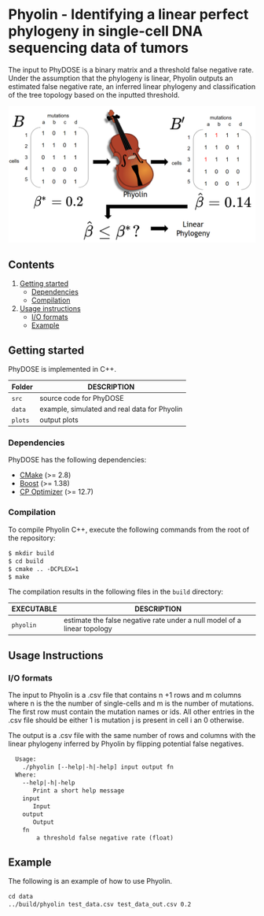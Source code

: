 # Phyolin - Identifying a linear perfect phylogeny in single-cell DNA sequencing data of tumors

The input to PhyDOSE is a binary matrix and a threshold false negative rate.  Under the assumption that the phylogeny is linear, Phyolin outputs an estimated false negative rate, an inferred linear phylogeny and classification of the tree topology based on the inputted threshold. 

![Overview of Phyolin](Figure1.png)

## Contents

  1. [Getting started](#start)
     * [Dependencies](#dep)
     * [Compilation](#comp)
  2. [Usage instructions](#usage)
     * [I/O formats](#io)
     * [Example](#example)

     

<a name="start"></a>
## Getting started

PhyDOSE is implemented in C++. 

| Folder    | DESCRIPTION                                                  |
| --------- | ------------------------------------------------------------ |
| `src`     | source code for PhyDOSE                                      |
| `data`    | example, simulated and real data for Phyolin                             
| `plots`   | output plots 


<a name="dep"></a>

### Dependencies   

PhyDOSE has the following dependencies:


* [CMake](http://www.cmake.org/) (>= 2.8)
* [Boost](http://www.boost.org) (>= 1.38)
* [CP Optimizer](https://www.ibm.com/analytics/data-science/prescriptive-analytics/cplex-optimizer) (>= 12.7)

<a name="comp"></a>
### Compilation

To compile Phyolin C++, execute the following commands from the root of the repository:

    $ mkdir build
    $ cd build
    $ cmake .. -DCPLEX=1
    $ make 


The compilation results in the following files in the `build` directory:

EXECUTABLE | DESCRIPTION
-----------|-------------
`phyolin`  | estimate the false negative rate under a null model of a linear topology

<a name="usage"></a>
## Usage Instructions

<a name="io"></a>
### I/O formats
The input to Phyolin is a .csv file that contains n +1 rows and m columns where n is the the number of single-cells and m is the number of mutations. The first row must contain the mutation names or ids. All other entries in the .csv file should be either 1 is mutation j is present in cell i an 0 otherwise. 

The output is a .csv file with the same number of rows and columns with the linear phylogeny inferred by Phyolin by flipping potential false negatives.




```
  Usage: 
    ./phyolin [--help|-h|-help] input output fn
  Where:
    --help|-h|-help
       Print a short help message
    input
       Input
    output
       Output
    fn
        a threshold false negative rate (float)
```
<a name="example"></a>
## Example
The following is an example of how to use Phyolin.

```
cd data
../build/phyolin test_data.csv test_data_out.csv 0.2

```

